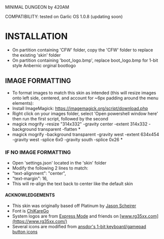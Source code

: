 MINIMAL DUNGEON by 420AM

COMPATIBILITY: tested on Garlic OS 1.0.8 (updating soon)

# INSTALLATION
- On partition containing 'CFW' folder, copy the 'CFW' folder to replace the existing 'skin' folder
- On partition containing 'boot_logo.bmp', replace boot_logo.bmp for 1-bit style Anbernic orginal bootlogo

## IMAGE FORMATTING
- To format images to match this skin as intended (this will resize images onto left side, centered, and account for ~6px padding around the menu elements):
- Install ImageMagick: https://imagemagick.org/script/download.php
- Right click on your images folder, select 'Open powershell window here' then run the first script, followed by the second
- magick mogrify -resize "314x332" -gravity center -extent 314x332 -background transparent -flatten *
- magick mogrify -background transparent -gravity west -extent 634x454 -gravity west -splice 6x0 -gravity south -splice 0x26 *

### IF NO IMAGE FORMATTING
- Open 'settings.json' located in the 'skin' folder
- Modify the following 2 lines to match:
- "text-alignment": "center",
- "text-margin": 16,
- This will re-align the text back to center like the default skin

#### ACKNOWLEDGEMENTS
- This skin was originally based off Platinum by [Jason Scheirer](https://github.com/jasonbot/platinum-garlic)
- Font is [ChiKareGo](http://www.pentacom.jp/pentacom/bitfontmaker2/gallery/?id=3778)
- System logos are from [Express Mode](https://www.rg35xx.com/temas-garlicos/) and friends on [www.rg35xx.com](https://www.rg35xx.com/)
- Several icons are modified from [ansdor's 1-bit keyboard/gamepad button icons](https://ansdor.itch.io/button-icons)
